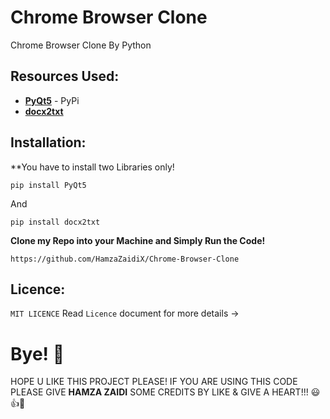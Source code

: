 # Chrome Browser Clone

Chrome Browser Clone By Python

## Resources Used:

- [**PyQt5**](https://pypi.org/project/PyQt5/) - PyPi
- [**docx2txt**](https://pypi.org/project/docx2txt/)

## Installation:

**You have to install two Libraries only!

```
pip install PyQt5
```
And 
```
pip install docx2txt
```
**Clone my Repo into your Machine and Simply Run the Code!**
```
https://github.com/HamzaZaidiX/Chrome-Browser-Clone
````

## Licence:

`MIT LICENCE` Read `Licence` document for more details ->

# Bye! 👋
HOPE U LIKE THIS PROJECT PLEASE! IF YOU ARE USING THIS CODE PLEASE GIVE **HAMZA ZAIDI** SOME CREDITS BY LIKE & GIVE A HEART!!! 😃👍💛
